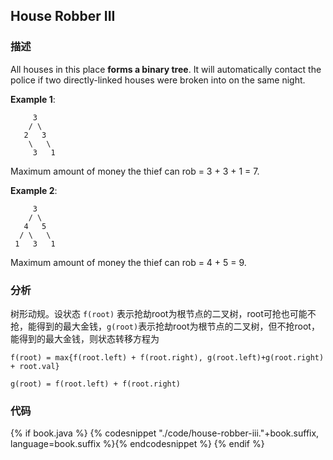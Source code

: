 ## House Robber III


### 描述

All houses in this place **forms a binary tree**. It will automatically contact the police if two directly-linked houses were broken into on the same night.

**Example 1**:

```
     3
    / \
   2   3
    \   \ 
     3   1
```

Maximum amount of money the thief can rob = 3 + 3 + 1 = 7.

**Example 2**:

```
     3
    / \
   4   5
  / \   \ 
 1   3   1
```

Maximum amount of money the thief can rob = 4 + 5 = 9.


### 分析

树形动规。设状态 `f(root)` 表示抢劫root为根节点的二叉树，root可抢也可能不抢，能得到的最大金钱，`g(root)`表示抢劫root为根节点的二叉树，但不抢root，能得到的最大金钱，则状态转移方程为

`f(root) = max{f(root.left) + f(root.right), g(root.left)+g(root.right) + root.val}`

`g(root) = f(root.left) + f(root.right)`


### 代码

{% if book.java %}
{% codesnippet "./code/house-robber-iii."+book.suffix, language=book.suffix %}{% endcodesnippet %}
{% endif %}
